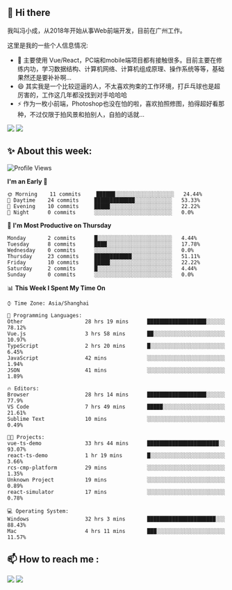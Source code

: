 ## 👋 Hi there

我叫冯小成，从2018年开始从事Web前端开发，目前在广州工作。

这里是我的一些个人信息情况:

- 🌱 主要使用 Vue/React，PC端和mobile端项目都有接触很多。目前主要在修练内功，学习数据结构、计算机网络、计算机组成原理、操作系统等等，基础果然还是要补补啊...
- 😄 其实我是一个比较逗逼的人，不太喜欢拘束的工作环境，打乒乓球也是超厉害的，工作这几年都没找到对手哈哈哈
- ⚡ 作为一枚小前端，Photoshop也没在怕的啦，喜欢拍照修图，拍得超好看那种，不过仅限于拍风景和拍别人，自拍的话就...

![](https://github-readme-stats.vercel.app/api?username=fxpixels&theme=graywhite&hide_border=true)
![](https://github-readme-stats.vercel.app/api/top-langs/?username=fxpixels&hide_border=true&layout=compact)

<!--
<img src="https://github-readme-stats.vercel.app/api?username=fxpixels&theme=graywhite&hide_border=true" width="500" alt=""/>
<img src="https://github-readme-stats.vercel.app/api/top-langs/?username=fxpixels&hide_border=true&layout=compact" width="300" alt=""/>
-->
## ✨ About this week:
<!--START_SECTION:waka-->
![Profile Views](http://img.shields.io/badge/Profile%20Views-0-blue)

**I'm an Early 🐤** 

```text
🌞 Morning    11 commits     ██████░░░░░░░░░░░░░░░░░░░   24.44% 
🌆 Daytime    24 commits     █████████████░░░░░░░░░░░░   53.33% 
🌃 Evening    10 commits     █████░░░░░░░░░░░░░░░░░░░░   22.22% 
🌙 Night      0 commits      ░░░░░░░░░░░░░░░░░░░░░░░░░   0.0%

```
📅 **I'm Most Productive on Thursday** 

```text
Monday       2 commits      █░░░░░░░░░░░░░░░░░░░░░░░░   4.44% 
Tuesday      8 commits      ████░░░░░░░░░░░░░░░░░░░░░   17.78% 
Wednesday    0 commits      ░░░░░░░░░░░░░░░░░░░░░░░░░   0.0% 
Thursday     23 commits     ████████████░░░░░░░░░░░░░   51.11% 
Friday       10 commits     █████░░░░░░░░░░░░░░░░░░░░   22.22% 
Saturday     2 commits      █░░░░░░░░░░░░░░░░░░░░░░░░   4.44% 
Sunday       0 commits      ░░░░░░░░░░░░░░░░░░░░░░░░░   0.0%

```


📊 **This Week I Spent My Time On** 

```text
⌚︎ Time Zone: Asia/Shanghai

💬 Programming Languages: 
Other                    28 hrs 19 mins      ███████████████████░░░░░░   78.12% 
Vue.js                   3 hrs 58 mins       ██░░░░░░░░░░░░░░░░░░░░░░░   10.97% 
TypeScript               2 hrs 20 mins       █░░░░░░░░░░░░░░░░░░░░░░░░   6.45% 
JavaScript               42 mins             ░░░░░░░░░░░░░░░░░░░░░░░░░   1.94% 
JSON                     41 mins             ░░░░░░░░░░░░░░░░░░░░░░░░░   1.89%

🔥 Editors: 
Browser                  28 hrs 14 mins      ███████████████████░░░░░░   77.9% 
VS Code                  7 hrs 49 mins       █████░░░░░░░░░░░░░░░░░░░░   21.61% 
Sublime Text             10 mins             ░░░░░░░░░░░░░░░░░░░░░░░░░   0.49%

🐱‍💻 Projects: 
vue-ts-demo              33 hrs 44 mins      ███████████████████████░░   93.07% 
react-ts-demo            1 hr 19 mins        █░░░░░░░░░░░░░░░░░░░░░░░░   3.66% 
rcs-cmp-platform         29 mins             ░░░░░░░░░░░░░░░░░░░░░░░░░   1.35% 
Unknown Project          19 mins             ░░░░░░░░░░░░░░░░░░░░░░░░░   0.89% 
react-simulator          17 mins             ░░░░░░░░░░░░░░░░░░░░░░░░░   0.78%

💻 Operating System: 
Windows                  32 hrs 3 mins       ██████████████████████░░░   88.43% 
Mac                      4 hrs 11 mins       ███░░░░░░░░░░░░░░░░░░░░░░   11.57%

```


<!--END_SECTION:waka-->

## :mailbox: How to reach me : 

[<img src="https://img.icons8.com/bubbles/50/000000/gmail.png"/>](mailto:iampcfox@gmail.com)
[<img target="_blank" src="https://img.icons8.com/bubbles/50/000000/github.png">](https://github.com/FxPixels)



<!-- ![Visitor Badge](https://visitor-badge.laobi.icu/badge?page_id=fxpixels) -->

<!--
**FxPixels/FxPixels** is a ✨ _special_ ✨ repository because its `README.md` (this file) appears on your GitHub profile.

Here are some ideas to get you started:

- 🔭 I’m currently working on ...
- 🌱 I’m currently learning ...
- 👯 I’m looking to collaborate on ...
- 🤔 I’m looking for help with ...
- 💬 Ask me about ...
- 📫 How to reach me: ...
- 😄 Pronouns: ...
- ⚡ Fun fact: ...
-->
